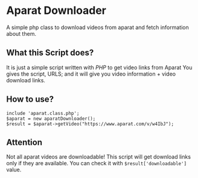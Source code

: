 # Aparat Downloader
A simple php class to download videos from aparat and fetch information about them.
## What this Script does?
It is just a simple script written with *PHP* to get video links from Aparat
You gives the script, URLS; and it will give you video information + video download links.

## How to use?
```
include 'aparat.class.php';
$aparat = new aparatDownloader();
$result = $aparat->getVideo("https://www.aparat.com/v/w4IbJ");
```

## Attention
Not all aparat videos are downloadable! This script will get download links only if they are available.
You can check it with `$result['downloadable']` value.
